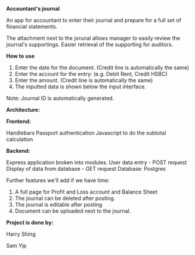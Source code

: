 **Accountant's journal**

An app for accountant to enter their journal and prepare for a full set of financial statements.

The attachment next to the jorunal allows manager to easily review the journal's supportings.  Easier retrieval of the supporting for auditors.


**How to use**
1) Enter the date for the document.   (Credit line is automatically the same)
2) Enter the account for the entry: (e.g. Debit Rent, Credit HSBC)
3) Enter the amount.  (Credit line is automatically the same)
4) The inputted data is shown below the input interface.


Note: 
Journal ID is automatically generated.

**Architecture:** 

**Frontend:** 

Handlebars
Passport authentication
Javascript to do the subtotal calculation

**Backend:**

Express application broken into modules.
User data entry - POST request
Display of data from database - GET request
Database: Postgres



Further features we'll add if we have time:
1) A full page for Profit and Loss account and Balance Sheet
2) The journal can be deleted after posting.
3) The journal is editable after posting
4) Document can be uploaded next to the journal.



**Project is done by:**

Harry Shing

Sam Yip

